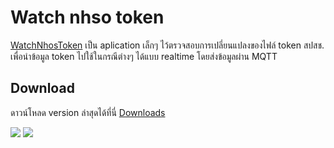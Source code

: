 # Watch nhso token

[WatchNhosToken](https://dixonsatit.github.io/watch-nhso-token) เป็น aplication เล็กๆ ไว้ตรวจสอบการเปลี่ยนแปลงของไฟล์ token  สปสช. เพื่อนำข้อมูล token ไปใช้ในกรณีต่างๆ ได้แบบ realtime โดยส่งข้อมูลผ่าน MQTT

## Download
ดาวน์โหลด version ล่าสุดได้ที่นี่ [Downloads](https://github.com/dixonsatit/watch-nhso-token/releases)



![](screen-shot1.png)
![](screen-shot2.png)